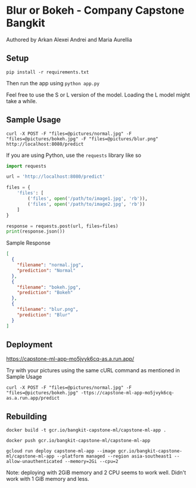 # Blur or Bokeh - Company Capstone Bangkit
Authored by Arkan Alexei Andrei and Maria Aurellia
## Setup
`pip install -r requirements.txt`

Then run the app using
`python app.py`

Feel free to use the S or L version of the model. Loading the L model might take a while.

## Sample Usage
`curl -X POST -F "files=@pictures/normal.jpg" -F "files=@pictures/bokeh.jpg" -F "files=@pictures/blur.png" http://localhost:8080/predict`

If you are using Python, use the `requests` library like so
```python
import requests

url = 'http://localhost:8080/predict'

files = {
    'files': [
        ('files', open('/path/to/image1.jpg', 'rb')),
        ('files', open('/path/to/image2.jpg', 'rb'))
    ]
}

response = requests.post(url, files=files)
print(response.json())
```

Sample Response
```json
[
  {
    "filename": "normal.jpg",
    "prediction": "Normal"
  },
  {
    "filename": "bokeh.jpg",
    "prediction": "Bokeh"
  },
  {
    "filename": "blur.png",
    "prediction": "Blur"
  }
]
```

## Deployment
https://capstone-ml-app-mo5jvyk6cq-as.a.run.app/

Try with your pictures using the same cURL command as mentioned in Sample Usage

`curl -X POST -F "files=@pictures/normal.jpg" -F "files=@pictures/bokeh.jpg" -ttps://capstone-ml-app-mo5jvyk6cq-as.a.run.app/predict`

## Rebuilding
`docker build -t gcr.io/bangkit-capstone-ml/capstone-ml-app .`

`docker push gcr.io/bangkit-capstone-ml/capstone-ml-app`

`gcloud run deploy capstone-ml-app --image gcr.io/bangkit-capstone-ml/capstone-ml-app --platform managed --region asia-southeast1 --allow-unauthenticated --memory=2Gi --cpu=2`

Note: deploying with 2GiB memory and 2 CPU seems to work well. Didn't work with 1 GiB memory and less.
